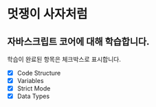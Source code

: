 # 멋쟁이 사자처럼

## 자바스크립트 코어에 대해 학습합니다.

학습이 완료된 항목은 체크박스로 표시합니다.

- [x] Code Structure
- [x] Variables
- [x] Strict Mode
- [x] Data Types
